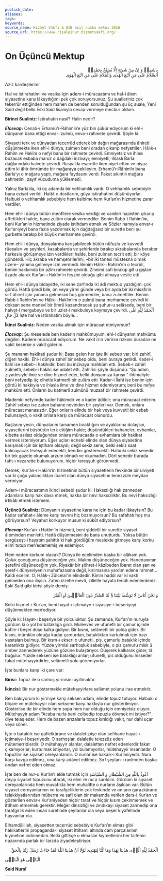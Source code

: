 ```yaml
---
publish_date: 
aliases: 
tags: 
keywords: 
source_name: Hizmet Vakfı & DİB asıl nüsha metni 2016
source_url: https://www.risaleinur.hizmetvakfi.org/
---
```


# On Üçüncü Mektup

<p class="arabic" dir="rtl">بِاسْمِهٖ وَ اِنْ مِنْ شَىْءٍ اِلَّا يُسَبِّحُ بِحَمْدِهٖ<br/>اَلسَّلَامُ عَلٰى مَنِ اتَّبَعَ الْهُدٰى وَالْمَلَامُ عَلٰى مَنِ اتَّبَعَ الْهَوٰى</p>

Aziz kardeşlerim!

Hal ve istirahatimi ve vesika için adem-i müracaatımı ve hal-i âlem siyasetine karşı lâkaytlığımı pek çok soruyorsunuz. Şu sualleriniz çok tekerrür ettiğinden hem manen de benden sorulduğundan şu üç suale, Yeni Said değil belki Eski Said lisanıyla cevap vermeye mecbur oldum.

**Birinci Sualiniz:** İstirahatin nasıl? Halin nedir?

***Elcevap:*** Cenab-ı Erhamü’r-Râhimîn’e yüz bin şükür ediyorum ki ehl-i dünyanın bana ettiği enva-ı zulmü, enva-ı rahmete çevirdi. Şöyle ki:

Siyaseti terk ve dünyadan tecerrüd ederek bir dağın mağarasında âhireti düşünmekte iken ehl-i dünya, zulmen beni oradan çıkarıp nefyettiler. Hâlık-ı Rahîm ve Hakîm o nefyi bana bir rahmete çevirdi. Emniyetsiz ve ihlası bozacak esbaba maruz o dağdaki inzivayı; emniyetli, ihlaslı Barla dağlarındaki halvete çevirdi. Rusya’da esarette iken niyet ettim ve niyaz ettim ki âhir ömrümde bir mağaraya çekileyim. Erhamü’r-Râhimîn bana Barla’yı o mağara yaptı, mağara faydasını verdi. Fakat sıkıntılı mağara zahmetini, zayıf vücuduma yüklemedi.

Yalnız Barla’da, iki üç adamda bir vehhamlık vardı. O vehhamlık sebebiyle bana eziyet verildi. Hattâ o dostlarım, güya istirahatimi düşünüyorlar. Halbuki o vehhamlık sebebiyle hem kalbime hem Kur’an’ın hizmetine zarar verdiler.

Hem ehl-i dünya bütün menfîlere vesika verdiği ve canileri hapisten çıkarıp affettikleri halde, bana zulüm olarak vermediler. Benim Rabb-i Rahîm’im, beni Kur’an’ın hizmetinde ziyade istihdam etmek ve Sözler namıyla envar-ı Kur’aniyeyi bana fazla yazdırmak için dağdağasız bir surette beni şu gurbette bırakıp bir büyük merhamete çevirdi.

Hem ehl-i dünya, dünyalarına karışabilecek bütün nüfuzlu ve kuvvetli rüesaları ve şeyhleri, kasabalarda ve şehirlerde bırakıp akrabalarıyla beraber herkesle görüşmeye izin verdikleri halde, beni zulmen tecrit etti, bir köye gönderdi. Hiç akraba ve hemşehrilerimi, –bir iki tanesi müstesna olmak üzere– yanıma gelmeye izin vermedi. Benim Hâlık-ı Rahîm’im o tecridi, benim hakkımda bir azîm rahmete çevirdi. Zihnimi safi bırakıp gıll u gıştan âzade olarak Kur’an-ı Hakîm’in feyzini olduğu gibi almaya vesile etti.

Hem ehl-i dünya bidayette, iki sene zarfında iki âdi mektup yazdığımı çok gördü. Hattâ şimdi bile, on veya yirmi günde veya bir ayda bir iki misafirin sırf âhiret için yanıma gelmesini hoş görmediler, bana zulmettiler. Benim Rabb-i Rahîm’im ve Hâlık-ı Hakîm’im o zulmü bana merhamete çevirdi ki doksan sene manevî bir ömrü kazandıracak şu şuhur-u selâsede, beni bir halvet-i mergubeye ve bir uzlet-i makbuleye koymaya çevirdi. ‌<span class="arabic" dir="rtl">اَلْحَمْدُ لِلّٰهِ عَلٰى كُلِّ حَالٍ</span>‌ İşte hal ve istirahatim böyle…

**İkinci Sualiniz:** Neden vesika almak için müracaat etmiyorsun?

***Elcevap:*** Şu meselede ben kaderin mahkûmuyum, ehl-i dünyanın mahkûmu değilim. Kadere müracaat ediyorum. Ne vakit izin verirse rızkımı buradan ne vakit keserse o vakit giderim.

Şu mananın hakikati şudur ki: Başa gelen her işte iki sebep var; biri zahirî, diğeri hakiki. Ehl-i dünya zahirî bir sebep oldu, beni buraya getirdi. Kader-i İlahî ise sebeb-i hakikidir, beni bu inzivaya mahkûm etti. Sebeb-i zahirî zulmetti, sebeb-i hakiki ise adalet etti. Zahirîsi şöyle düşündü: “Şu adam, ziyadesiyle ilme ve dine hizmet eder, belki dünyamıza karışır.” ihtimaliyle beni nefyedip üç cihetle katmerli bir zulüm etti. Kader-i İlahî ise benim için gördü ki hakkıyla ve ihlasla ilme ve dine hizmet edemiyorum; beni bu nefye mahkûm etti. Onların bu katmerli zulmünü muzaaf bir rahmete çevirdi.

Mademki nefyimde kader hâkimdir ve o kader âdildir; ona müracaat ederim. Zahirî sebep ise zaten bahane nevinden bir şeyleri var. Demek, onlara müracaat manasızdır. Eğer onların elinde bir hak veya kuvvetli bir esbab bulunsaydı, o vakit onlara karşı da müracaat olunurdu.

Başlarını yesin, dünyalarını tamamen bıraktığım ve ayaklarına dolaşsın, siyasetlerini büsbütün terk ettiğim halde; düşündükleri bahaneler, evhamlar, elbette asılsız olduğundan onlara müracaatla o evhamlara bir hakikat vermek istemiyorum. Eğer uçları ecnebi elinde olan dünya siyasetine karışmak için bir iştiham olsaydı; değil sekiz sene, belki sekiz saat kalmayacak tereşşuh edecekti, kendini gösterecekti. Halbuki sekiz senedir bir tek gazete okumak arzum olmadı ve okumadım. Dört senedir burada taht-ı nezarette bulunuyorum, hiçbir tereşşuh görünmedi.

Demek, Kur’an-ı Hakîm’in hizmetinin bütün siyasetlerin fevkinde bir ulviyeti var ki çoğu yalancılıktan ibaret olan dünya siyasetine tenezzüle meydan vermiyor.

Adem-i müracaatımın ikinci sebebi şudur ki: Haksızlığı hak zanneden adamlara karşı hak dava etmek, hakka bir nevi haksızlıktır. Bu nevi haksızlığı irtikâb etmek istemem.

**Üçüncü Sualiniz:** Dünyanın siyasetine karşı ne için bu kadar lâkaytsın? Bu kadar safahat-ı âleme karşı tavrını hiç bozmuyorsun? Bu safahatı hoş mu görüyorsun? Veyahut korkuyor musun ki sükût ediyorsun?

***Elcevap:*** Kur’an-ı Hakîm’in hizmeti, beni şiddetli bir surette siyaset âleminden men’etti. Hattâ düşünmesini de bana unutturdu. Yoksa bütün sergüzeşt-i hayatım şahittir ki hak gördüğüm meslekte gitmeye karşı korku elimi tutup men’edememiş ve edemiyor.

Hem neden korkum olacak? Dünya ile ecelimden başka bir alâkam yok. Çoluk çocuğumu düşüneceğim yok. Malımı düşüneceğim yok. Hanedanımın şerefini düşüneceğim yok. Riyakâr bir şöhret-i kâzibeden ibaret olan şan ve şeref-i dünyeviyenin muhafazasına değil, kırılmasına yardım edene rahmet… Kaldı ecelim. O, Hâlık-ı Zülcelal’in elindedir. Kimin haddi var ki vakti gelmeden ona ilişsin. Zaten izzetle mevti, zilletle hayata tercih edenlerdeniz. Eski Said gibi birisi şöyle demiş:

<p class="arabic" dir="rtl">وَ نَحْنُ اُنَاسٌ لَا تَوَسُّطَ بَيْنَنَا § لَنَا الصَّدْرُ دُونَ الْعَالَمٖينَ اَوِ الْقَبْرُ</p>

Belki hizmet-i Kur’an, beni hayat-ı içtimaiye-i siyasiye-i beşeriyeyi düşünmekten men’ediyor.

Şöyle ki: Hayat-ı beşeriye bir yolculuktur. Şu zamanda, Kur’an’ın nuruyla gördüm ki o yol bir bataklığa girdi. Mülevves ve ufunetli bir çamur içinde kafile-i beşer düşe kalka gidiyor. Bir kısmı, selâmetli bir yolda gider. Bir kısmı, mümkün olduğu kadar çamurdan, bataklıktan kurtulmak için bazı vasıtaları bulmuş. Bir kısm-ı ekseri o ufunetli, pis, çamurlu bataklık içinde karanlıkta gidiyor. Yüzde yirmisi sarhoşluk sebebiyle, o pis çamuru misk ü amber zannederek yüzüne gözüne bulaştırıyor. Düşerek kalkarak gider, tâ boğulur. Yüzde sekseni ise bataklığı anlar; ufunetli, pis olduğunu hisseder fakat mütehayyirdirler, selâmetli yolu göremiyorlar.

İşte bunlara karşı iki çare var:

**Birisi:** Topuz ile o sarhoş yirmisini ayıltmaktır.

**İkincisi:** Bir nur göstermekle mütehayyirlere selâmet yolunu irae etmektir.

Ben bakıyorum ki yirmiye karşı seksen adam, elinde topuz tutuyor. Halbuki o bîçare ve mütehayyir olan seksene karşı hakkıyla nur gösterilmiyor. Gösterilse de bir elinde hem sopa hem nur olduğu için emniyetsiz oluyor. Mütehayyir adam “Acaba nurla beni celbedip topuzla dövmek mi istiyor?” diye telaş eder. Hem de bazen arızalarla topuz kırıldığı vakit, nur dahi uçar veya söner.

İşte o bataklık ise gafletkârane ve dalalet-pîşe olan sefihane hayat-ı içtimaiye-i beşeriyedir. O sarhoşlar, dalaletle telezzüz eden mütemerridlerdir. O mütehayyir olanlar, dalaletten nefret edenlerdir fakat çıkamıyorlar; kurtulmak istiyorlar, yol bulamıyorlar, mütehayyir insanlardır. O topuzlar ise siyaset cereyanlarıdır. O nurlar ise hakaik-i Kur’aniyedir. Nura karşı kavga edilmez, ona karşı adâvet edilmez. Sırf şeytan-ı racîmden başka ondan nefret eden olmaz.

İşte ben de nur-u Kur’an’ı elde tutmak için ‌<span class="arabic" dir="rtl">اَعُوذُ بِاللّٰهِ مِنَ الشَّيْطَانِ وَ السِّيَاسَةِ</span>‌ deyip siyaset topuzunu atarak, iki elim ile nura sarıldım. Gördüm ki siyaset cereyanlarında hem muvafıkta hem muhalifte o nurların âşıkları var. Bütün siyaset cereyanlarının ve tarafgirliklerin çok fevkinde ve onların garazkârane telakkiyatlarından müberra ve safi olan bir makamda verilen ders-i Kur’an ve gösterilen envar-ı Kur’aniyeden hiçbir taraf ve hiçbir kısım çekinmemek ve ittiham etmemek gerektir. Meğer dinsizliği ve zındıkayı siyaset zannedip ona tarafgirlik eden insan suretinde şeytanlar ola veya beşer kıyafetinde hayvanlar ola.

Elhamdülillah, siyasetten tecerrüd sebebiyle Kur’an’ın elmas gibi hakikatlerini propaganda-i siyaset ittihamı altında cam parçalarının kıymetine indirmedim. Belki gittikçe o elmaslar kıymetlerini her taifenin nazarında parlak bir tarzda ziyadeleştiriyor.

<p class="arabic" dir="rtl">اَلْحَمْدُ لِلّٰهِ الَّذٖى هَدٰينَا لِهٰذَا وَمَا كُنَّا لِنَهْتَدِىَ لَوْلَٓا اَنْ هَدٰينَا اللّٰهُ لَقَدْ جَٓاءَتْ رُسُلُ رَبِّنَا بِالْحَقِّ</p>

<span class="arabic" dir="rtl">اَلْبَاقٖى هُوَ الْبَاقٖى</span>

**Said Nursî**

***
